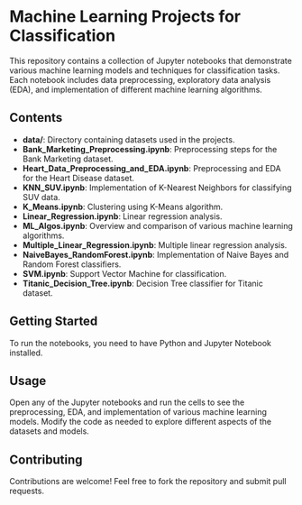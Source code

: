# Machine Learning Projects for Classification

This repository contains a collection of Jupyter notebooks that demonstrate various machine learning models and techniques for classification tasks. Each notebook includes data preprocessing, exploratory data analysis (EDA), and implementation of different machine learning algorithms.

## Contents

- **data/**: Directory containing datasets used in the projects.
- **Bank_Marketing_Preprocessing.ipynb**: Preprocessing steps for the Bank Marketing dataset.
- **Heart_Data_Preprocessing_and_EDA.ipynb**: Preprocessing and EDA for the Heart Disease dataset.
- **KNN_SUV.ipynb**: Implementation of K-Nearest Neighbors for classifying SUV data.
- **K_Means.ipynb**: Clustering using K-Means algorithm.
- **Linear_Regression.ipynb**: Linear regression analysis.
- **ML_Algos.ipynb**: Overview and comparison of various machine learning algorithms.
- **Multiple_Linear_Regression.ipynb**: Multiple linear regression analysis.
- **NaiveBayes_RandomForest.ipynb**: Implementation of Naive Bayes and Random Forest classifiers.
- **SVM.ipynb**: Support Vector Machine for classification.
- **Titanic_Decision_Tree.ipynb**: Decision Tree classifier for Titanic dataset.

## Getting Started

To run the notebooks, you need to have Python and Jupyter Notebook installed. 

## Usage

Open any of the Jupyter notebooks and run the cells to see the preprocessing, EDA, and implementation of various machine learning models. Modify the code as needed to explore different aspects of the datasets and models.

## Contributing

Contributions are welcome! Feel free to fork the repository and submit pull requests.

